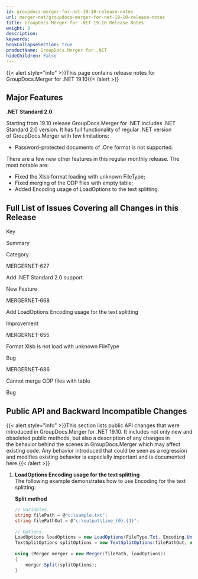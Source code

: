 ```yaml
---
id: groupdocs-merger-for-net-19-10-release-notes
url: merger-net/groupdocs-merger-for-net-19-10-release-notes
title: GroupDocs.Merger for .NET 19.10 Release Notes
weight: 3
description: 
keywords: 
bookCollapseSection: true
productName: GroupDocs.Merger for .NET
hideChildren: False
---
```

{{< alert style="info" >}}This page contains release notes for GroupDocs.Merger for .NET 19.10{{< /alert >}}

## Major Features

**.NET Standard 2.0**

Starting from 19.10 release GroupDocs.Merger for .NET includes .NET Standard 2.0 version. It has full functionality of regular .NET version of GroupDocs.Merger with few limitations:

*   Password-protected documents of .One format is not supported.

There are a few new other features in this regular monthly release. The most notable are:

*   Fixed the Xlsb format loading with unknown FileType;
*   Fixed merging of the ODP files with empty table;
*   Added Encoding usage of LoadOptions to the text splitting.

## Full List of Issues Covering all Changes in this Release

Key

Summary

Category

MERGERNET-627

Add .NET Standard 2.0 support

New Feature

MERGERNET-668

Add LoadOptions Encoding usage for the text splitting

Improvement

MERGERNET-655

Format Xlsb is not load with unknown FileType

Bug

MERGERNET-686

Cannot merge ODP files with table

Bug

## Public API and Backward Incompatible Changes

{{< alert style="info" >}}This section lists public API changes that were introduced in GroupDocs.Merger for .NET 19.10. It includes not only new and obsoleted public methods, but also a description of any changes in the behavior behind the scenes in GroupDocs.Merger which may affect existing code. Any behavior introduced that could be seen as a regression and modifies existing behavior is especially important and is documented here.{{< /alert >}}

1.  **LoadOptions Encoding usage for the text splitting**  
    The following example demonstrates how to use Encoding for the text splitting:
    
    **Split method**
    
    ```csharp
    // Variables.
    string filePath = @"c:\sample.txt";
    string filePathOut = @"c:\output\line_{0}.{1}";
      
    // Options.
    LoadOptions loadOptions = new LoadOptions(FileType.Txt, Encoding.Unicode);
    TextSplitOptions splitOptions = new TextSplitOptions(filePathOut, new int[] { 3, 6 });
      
    using (Merger merger = new Merger(filePath, loadOptions))
    {
        merger.Split(splitOptions);
    }
    ```
